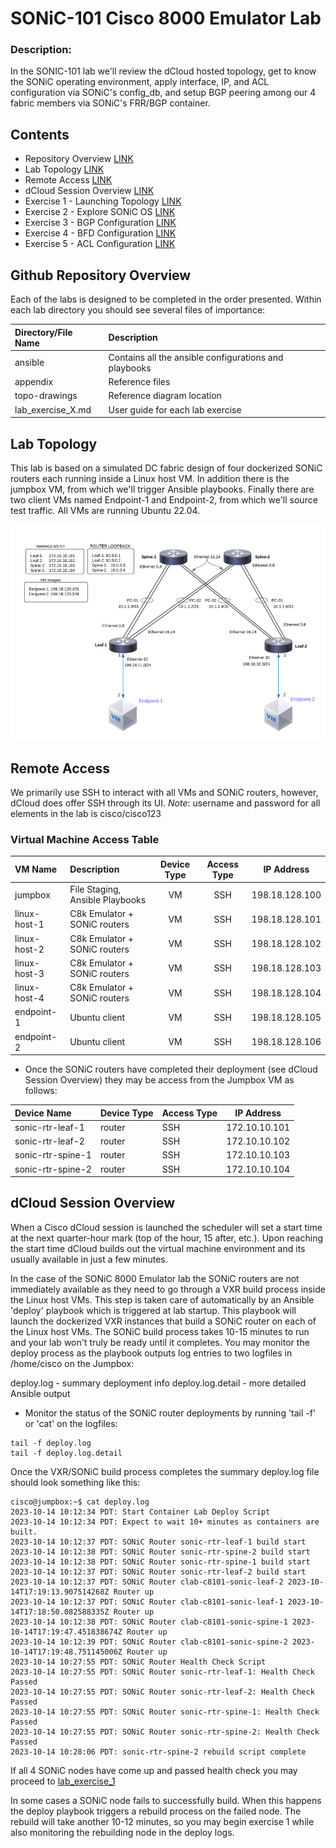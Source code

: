 # SONiC-101 Cisco 8000 Emulator Lab

### Description: 

In the SONIC-101 lab we'll review the dCloud hosted topology, get to know the SONiC operating environment, apply interface, IP, and ACL configuration via SONiC's config_db, and setup BGP peering among our 4 fabric members via SONiC's FRR/BGP container.

## Contents
* Repository Overview [LINK](#git-repository-overview)
* Lab Topology [LINK](#lab-topology)
* Remote Access [LINK](#remote-access)
* dCloud Session Overview [LINK](#dcloud-session-overview)
* Exercise 1 - Launching Topology [LINK](lab_exercise_1.md)
* Exercise 2 - Explore SONiC OS [LINK](lab_exercise_2.md)
* Exercise 3 - BGP Configuration [LINK](lab_exercise_3.md)
* Exercise 4 - BFD Configuration [LINK](lab_exercise_4.md)
* Exercise 5 - ACL Configuration [LINK](lab_exercise_5.md)

## Github Repository Overview
Each of the labs is designed to be completed in the order presented. Within each lab directory you should see several files of importance:

| Directory/File Name      | Description                                                   |
|:-------------------------|:--------------------------------------------------------------|
| ansible                  | Contains all the ansible configurations and playbooks         |
| appendix                 | Reference files                                               |
| topo-drawings            | Reference diagram location                                    |
| lab_exercise_X.md        | User guide for each lab exercise                              |


## Lab Topology

This lab is based on a simulated DC fabric design of four dockerized SONiC routers each running inside a Linux host VM. In addition there is the jumpbox VM, from which we'll trigger Ansible playbooks. Finally there are two client VMs named Endpoint-1 and Endpoint-2, from which we'll source test traffic. All VMs are running Ubuntu 22.04.

![Lab Topology](topo-drawings/sonic-101-topology.png)

## Remote Access
We primarily use SSH to interact with all VMs and SONiC routers, however, dCloud does offer SSH through its UI.
*Note*: username and password for all elements in the lab is cisco/cisco123

### Virtual Machine Access Table
| VM Name        | Description                    | Device Type | Access Type |   IP Address    |
|:---------------|:-------------------------------|:-----------:|:-----------:|:---------------:|
| jumpbox        | File Staging, Ansible Playbooks| VM          | SSH         | 198.18.128.100  |
| linux-host-1   | C8k Emulator + SONiC routers   | VM          | SSH         | 198.18.128.101  |
| linux-host-2   | C8k Emulator + SONiC routers   | VM          | SSH         | 198.18.128.102  |
| linux-host-3   | C8k Emulator + SONiC routers   | VM          | SSH         | 198.18.128.103  |
| linux-host-4   | C8k Emulator + SONiC routers   | VM          | SSH         | 198.18.128.104  |
| endpoint-1     | Ubuntu client                  | VM          | SSH         | 198.18.128.105  |
| endpoint-2     | Ubuntu client                  | VM          | SSH         | 198.18.128.106  |


* Once the SONiC routers have completed their deployment (see dCloud Session Overview) they may be access from the Jumpbox VM as follows:

| Device Name       | Device Type | Access Type |   IP Address    |                                           
|:------------------|:------------|:------------|:---------------:|                          
| sonic-rtr-leaf-1  | router      | SSH         | 172.10.10.101   |
| sonic-rtr-leaf-2  | router      | SSH         | 172.10.10.102   |
| sonic-rtr-spine-1 | router      | SSH         | 172.10.10.103   |
| sonic-rtr-spine-2 | router      | SSH         | 172.10.10.104   |

## dCloud Session Overview
When a Cisco dCloud session is launched the scheduler will set a start time at the next quarter-hour mark (top of the hour, 15 after, etc.). Upon reaching the start time dCloud builds out the virtual machine environment and its usually available in just a few minutes.  

In the case of the SONiC 8000 Emulator lab the SONiC routers are not immediately available as they need to go through a VXR build process inside the Linux host VMs. This step is taken care of automatically by an Ansible 'deploy' playbook which is triggered at lab startup. This playbook will launch the dockerized VXR instances that build a SONiC router on each of the Linux host VMs. The SONiC build process takes 10-15 minutes to run and your lab won't truly be ready until it completes. You may monitor the deploy process as the playbook outputs log entries to two logfiles in /home/cisco on the Jumpbox:

deploy.log - summary deployment info
deploy.log.detail - more detailed Ansible output

* Monitor the status of the SONiC router deployments by running 'tail -f' or 'cat' on the logfiles:
```
tail -f deploy.log
tail -f deploy.log.detail
```

Once the  VXR/SONiC build process completes the summary deploy.log file should look something like this:

```
cisco@jumpbox:~$ cat deploy.log
2023-10-14 10:12:34 PDT: Start Container Lab Deploy Script
2023-10-14 10:12:34 PDT: Expect to wait 10+ minutes as containers are built.
2023-10-14 10:12:37 PDT: SONiC Router sonic-rtr-leaf-1 build start 
2023-10-14 10:12:38 PDT: SONiC Router sonic-rtr-spine-2 build start 
2023-10-14 10:12:38 PDT: SONiC Router sonic-rtr-spine-1 build start 
2023-10-14 10:12:37 PDT: SONiC Router sonic-rtr-leaf-2 build start 
2023-10-14 10:12:37 PDT: SONiC Router clab-c8101-sonic-leaf-2 2023-10-14T17:19:13.907514268Z Router up
2023-10-14 10:12:37 PDT: SONiC Router clab-c8101-sonic-leaf-1 2023-10-14T17:18:50.082588335Z Router up
2023-10-14 10:12:38 PDT: SONiC Router clab-c8101-sonic-spine-1 2023-10-14T17:19:47.451838674Z Router up
2023-10-14 10:12:39 PDT: SONiC Router clab-c8101-sonic-spine-2 2023-10-14T17:19:48.751145006Z Router up
2023-10-14 10:27:55 PDT: SONiC Router Health Check Script
2023-10-14 10:27:55 PDT: SONiC Router sonic-rtr-leaf-1: Health Check Passed
2023-10-14 10:27:55 PDT: SONiC Router sonic-rtr-leaf-2: Health Check Passed
2023-10-14 10:27:55 PDT: SONiC Router sonic-rtr-spine-1: Health Check Passed
2023-10-14 10:27:55 PDT: SONiC Router sonic-rtr-spine-2: Health Check Passed
2023-10-14 10:28:06 PDT: sonic-rtr-spine-2 rebuild script complete
```
If all 4 SONiC nodes have come up and passed health check you may proceed to [lab_exercise_1](lab_exercise_1.md)

In some cases a SONiC node fails to successfully build. When this happens the deploy playbook triggers a rebuild process on the failed node. The rebuild will take another 10-12 minutes, so you may begin exercise 1 while also monitoring the rebuilding node in the deploy logs.
